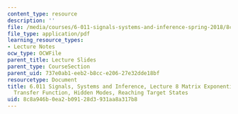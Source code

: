 ```yaml
---
content_type: resource
description: ''
file: /media/courses/6-011-signals-systems-and-inference-spring-2018/8c8a946b0ea2b09128d3931aa8a317b8_MIT6_011S18lec8.pdf
file_type: application/pdf
learning_resource_types:
- Lecture Notes
ocw_type: OCWFile
parent_title: Lecture Slides
parent_type: CourseSection
parent_uid: 737e0ab1-eeb2-b8cc-e206-27e32dde18bf
resourcetype: Document
title: 6.011 Signals, Systems and Inference, Lecture 8 Matrix Exponential, ZIR+ZSR,
  Transfer Function, Hidden Modes, Reaching Target States
uid: 8c8a946b-0ea2-b091-28d3-931aa8a317b8
---
```

